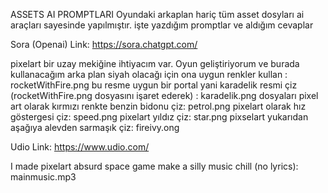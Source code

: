 ASSETS AI PROMPTLARI
Oyundaki arkaplan hariç tüm asset dosyları ai araçları sayesinde yapılmıştır. işte yazdığım promptlar ve aldığım cevaplar

Sora (Openai)     Link: https://sora.chatgpt.com/

pixelart bir uzay mekiğine ihtiyacım var. Oyun geliştiriyorum ve burada kullanacağım arka plan siyah olacağı için ona uygun renkler kullan : rocketWithFire.png 
bu resme uygun bir portal yani karadelik resmi çiz (rocketWithFire.png dosyasını işaret ederek) : karadelik.png dosyaları
pixel art olarak kırmızı renkte benzin bidonu çiz: petrol.png
pixelart olarak hız göstergesi çiz: speed.png
pixelart yıldız çiz: star.png
pixselart yukarıdan aşağıya alevden sarmaşık çiz: fireivy.ong



Udio     Link: https://www.udio.com/

I made pixelart absurd space game make a silly music chill (no lyrics): mainmusic.mp3




